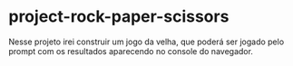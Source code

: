 # project-rock-paper-scissors
Nesse projeto irei construir um jogo da velha, que poderá ser jogado pelo prompt com os resultados aparecendo no console do navegador.
